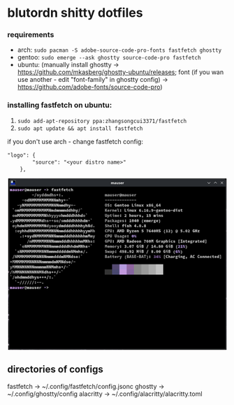 # blutordn shitty dotfiles
### requirements
- arch: ```sudo pacman -S adobe-source-code-pro-fonts fastfetch ghostty```
- gentoo: ```sudo emerge --ask ghostty source-code-pro fastfetch```
- ubuntu: (manually install ghostty -> https://github.com/mkasberg/ghostty-ubuntu/releases; font (if you wan use another - edit "font-family" in ghostty config) -> https://github.com/adobe-fonts/source-code-pro)
### installing fastfetch on ubuntu:
1. ```sudo add-apt-repository ppa:zhangsongcui3371/fastfetch```
2. ```sudo apt update && apt install fastfetch```

if you don't use arch - change fastfetch config:
```
"logo": {
        "source": "<your distro name>"
    },
```
<p align="center">
  <img src="screenshots/res.png" width="500"/>
</p>

## directories of configs
fastfetch -> ~/.config/fastfetch/config.jsonc
ghostty -> ~/.config/ghostty/config
alacritty -> ~/.config/alacritty/alacritty.toml
